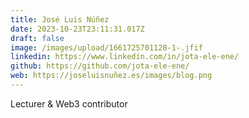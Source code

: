 ```yaml
---
title: José Luis Núñez
date: 2023-10-23T23:11:31.017Z
draft: false
image: /images/upload/1661725701128-1-.jfif
linkedin: https://www.linkedin.com/in/jota-ele-ene/
github: https://github.com/jota-ele-ene/
web: https://joseluisnuñez.es/images/blog.png
---
```

Lecturer & Web3 contributor

